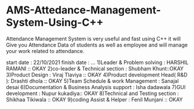 # AMS-Attedance-Management-System-Using-C++
Attendance Management System is very useful and fast using C++ it will Give you Attendance Data of students as well as employee and will manage your work related to attendance.

start date : 22/10/2021
finish date : ...
1)Leader & Problem solving : HARSHIL RAMANI :: OKAY
2)co-leader & Technical section : Shubham Khunt::OKAY
3)Product Design : Viraj Tlaviya  :: OKAY
4)Product development Head( R&D ): Drashti dhola :: OKAY
5)Team Schedule & work Management : Sanajal desai
6)Documentation & Business Analysis support : Isha dadawala
7)GUI development : Nupur kukadiya:: OKAY
8)Technical and Testing section : Shikhaa Tikiwala :: OKAY
9)coding Assist & Helper : Fenil Munjani :: OKAY
